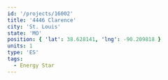 ```yaml
---
id: '/projects/16002'
title: '4446 Clarence'
city: 'St. Louis'
state: 'MO'
position: { 'lat': 38.628141, 'lng': -90.209818 }
units: 1
type: 'ES'
tags:
  - Energy Star
---
```

